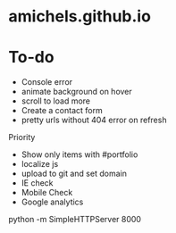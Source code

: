 # amichels.github.io

# To-do
* Console error
* animate background on hover
* scroll to load more
* Create a contact form
* pretty urls without 404 error on refresh

Priority
* Show only items with #portfolio
* localize js
* upload to git and set domain
* IE check
* Mobile Check
* Google analytics

python -m SimpleHTTPServer 8000